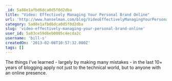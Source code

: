 ```yaml
---
_id: 5a88e1afbd6dca0d5f0d2dba
title: "Video: Effectively Managing Your Personal Brand Online"
url: 'http://www.hanselman.com/blog/VideoEffectivelyManagingYourPersonalBrandOnline.aspx'
category: 5a88e1afbd6dca0d5f0d2dba
slug: 'video-effectively-managing-your-personal-brand-online'
user_id: 5a83ce59d6eb0005c4ecda2c
username: 'bill-s'
createdOn: '2013-02-08T10:57:32.000Z'
tags: []
---
```


The things I've learned - largely by making many mistakes - in the last 10+ years of blogging apply not just to the technical world, but to anyone with an online presence.

